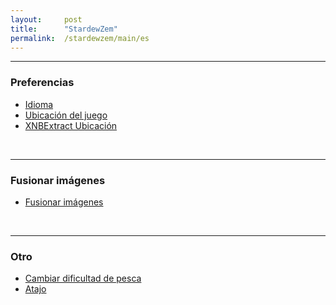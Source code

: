 ```yaml
---
layout:     post
title:      "StardewZem"
permalink:  /stardewzem/main/es
---
```


---
### **Preferencias**

* [Idioma](/stardewzem/config/language/es)
* [Ubicación del juego](/stardewzem/config/game_path/es)
* [XNBExtract Ubicación](/stardewzem/config/xnb_extract_path/es)

<br/>

---
### **Fusionar imágenes**

* [Fusionar imágenes](/stardewzem/image_weaver/image_weaver/es)

<br/>

---
### **Otro**

* [Cambiar dificultad de pesca](/stardewzem/misc/fish_difficulty/es)
* [Atajo](/stardewzem/misc/shortcuts/es)

<br/>
